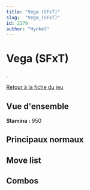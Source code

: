 ```yaml
---
title: "Vega (SFxT)"
slug:  "Vega_(SFxT)"
id: 2179
author: "Hynkel"
---
```


# Vega (SFxT)

.

[Retour à la fiche du jeu](Street_Fighter_x_Tekken "wikilink")

## Vue d'ensemble

**Stamina :** 950

## Principaux normaux

## Move list

## Combos
